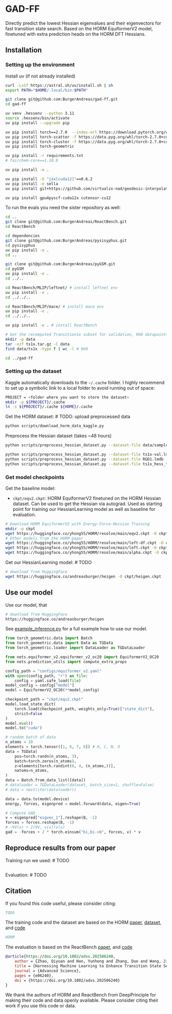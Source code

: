 # GAD-FF

Directly predict the lowest Hessian eigenvalues and their eigenvectors for fast transition state search.
Based on the HORM EquiformerV2 model, finetuned with extra prediction heads on the HORM DFT Hessians.

## Installation

### Setting up the environment
Install uv (if not already installed)
```bash
curl -LsSf https://astral.sh/uv/install.sh | sh
export PATH="$HOME/.local/bin:$PATH"
```

```bash
git clone git@github.com:BurgerAndreas/gad-ff.git
cd gad-ff

uv venv .hessenv --python 3.11
source .hessenv/bin/activate
uv pip install --upgrade pip

uv pip install torch==2.7.0  --index-url https://download.pytorch.org/whl/cu126
uv pip install torch-scatter -f https://data.pyg.org/whl/torch-2.7.0+cu126.html
uv pip install torch-cluster -f https://data.pyg.org/whl/torch-2.7.0+cu126.html
uv pip install torch-geometric

uv pip install -r requirements.txt
# fairchem-core==1.10.0

uv pip install -e .

uv pip install -U "jax[cuda12]"==0.6.2
uv pip install -e sella
uv pip install git+https://github.com/virtualzx-nad/geodesic-interpolate.git

uv pip install gpu4pyscf-cuda12x cutensor-cu12
```

To run the evals you need the sister repository as well:
```bash
cd ..
git clone git@github.com:BurgerAndreas/ReactBench.git
cd ReactBench

cd dependencies 
git clone git@github.com:BurgerAndreas/pysisyphus.git 
cd pysisyphus 
uv pip install -e .
cd ..

git clone git@github.com:BurgerAndreas/pyGSM.git 
cd pyGSM
uv pip install -e .
cd ../..

cd ReactBench/MLIP/leftnet/ # install leftnet env
uv pip install -e .
cd ../../..

cd ReactBench/MLIP/mace/ # install mace env
uv pip install -e .
cd ../../..

uv pip install -e . # install ReactBench

# Get the recomputed Transition1x subset for validation, 960 datapoints
mkdir -p data 
tar -xzf ts1x.tar.gz -C data
find data/ts1x -type f | wc -l # 960

cd ../gad-ff
```

### Setting up the dataset
Kaggle automatically downloads to the `~/.cache` folder. I highly recommend to set up a symbolic link to a local folder to avoid running out of space:
```bash
PROJECT = <folder where you want to store the dataset>
mkdir -p ${PROJECT}/.cache
ln -s ${PROJECT}/.cache ${HOME}/.cache
```

Get the HORM dataset: # TODO: upload preprocessed data
```bash
python scripts/download_horm_data_kaggle.py
```

Preprocess the Hessian dataset (takes ~48 hours) 
```bash
python scripts/preprocess_hessian_dataset.py --dataset-file data/sample_100.lmdb

python scripts/preprocess_hessian_dataset.py --dataset-file ts1x-val.lmdb
python scripts/preprocess_hessian_dataset.py --dataset-file RGD1.lmdb
python scripts/preprocess_hessian_dataset.py --dataset-file ts1x_hess_train_big.lmdb
```

### Get model checkpoints

Get the baseline model:
- `ckpt/eqv2.ckpt`: HORM EquiformerV2 finetuned on the HORM Hessian dataset. Can be used to get the Hessian via autograd. Used as starting point for training our HessianLearning model as well as baseline for evaluation.

```bash
# Download HORM EquiformerV2 with Energy-Force-Hessian Training
mkdir -p ckpt
wget https://huggingface.co/yhong55/HORM/resolve/main/eqv2.ckpt -O ckpt/eqv2.ckpt
# Other models from the HORM paper
wget https://huggingface.co/yhong55/HORM/resolve/main/left-df.ckpt -O ckpt/left-df.ckpt
wget https://huggingface.co/yhong55/HORM/resolve/main/left.ckpt -O ckpt/left.ckpt
wget https://huggingface.co/yhong55/HORM/resolve/main/alpha.ckpt -O ckpt/alpha.ckpt
```

Get our HessianLearning model: # TODO
```bash
# download from HuggingFace
wget https://huggingface.co/andreasburger/heigen -O ckpt/heigen.ckpt
```


## Use our model

Use our model, that 
```bash
# download from HuggingFace
https://huggingface.co/andreasburger/heigen
```

See [example_inference.py](example_inference.py) for a full example how to use our model.

```python
from torch_geometric.data import Batch
from torch_geometric.data import Data as TGData
from torch_geometric.loader import DataLoader as TGDataLoader

from nets.equiformer_v2.equiformer_v2_oc20 import EquiformerV2_OC20
from nets.prediction_utils import compute_extra_props

config_path = "configs/equiformer_v2.yaml"
with open(config_path, "r") as file:
    config = yaml.safe_load(file)
model_config = config["model"]
model = EquiformerV2_OC20(**model_config)

checkpoint_path = "ckpt/eqv2.ckpt"
model.load_state_dict(
    torch.load(checkpoint_path, weights_only=True)["state_dict"], 
    strict=False
)
model.eval()
model.to("cuda")

# random batch of data
n_atoms = 10
elements = torch.tensor([1, 6, 7, 8]) # H, C, N, O
data = TGData(
    pos=torch.randn(n_atoms, 3),
    batch=torch.zeros(n_atoms),
    z=elements[torch.randint(0, 4, (n_atoms,))],
    natoms=n_atoms,
)
data = Batch.from_data_list([data])
# dataloader = TGDataLoader(dataset, batch_size=1, shuffle=False)
# data = next(iter(dataloader))

data = data.to(model.device)
energy, forces, eigenpred = model.forward(data, eigen=True)

# Compute GAD
v = eigenpred["eigvec_1"].reshape(B, -1)
forces = forces.reshape(B, -1)
# −∇V(x) + 2(∇V, v(x))v(x)
gad = -forces + 2 * torch.einsum("bi,bi->b", forces, v) * v
```


## Reproduce results from our paper

Training run we used: # TODO
```bash

```

Evaluation: # TODO



## Citation

If you found this code useful, please consider citing:
```bibtex
TODO
```

The training code and the dataset are based on the HORM [paper](https://arxiv.org/abs/2505.12447), [dataset](https://www.kaggle.com/datasets/yunhonghan/hessian-dataset-for-optimizing-reactive-mliphorm/data), and [code](https://github.com/deepprinciple/HORM)
```bibtex
HORM
```

The evaluation is based on the ReactBench [paper](https://chemrxiv.org/engage/chemrxiv/article-details/68270569927d1c2e66165ad8), and [code](https://github.com/deepprinciple/ReactBench)
```bibtex
@article{https://doi.org/10.1002/advs.202506240,
    author = {Zhao, Qiyuan and Han, Yunhong and Zhang, Duo and Wang, Jiaxu and Zhong, Peichen and Cui, Taoyong and Yin, Bangchen and Cao, Yirui and Jia, Haojun and Duan, Chenru},
    title = {Harnessing Machine Learning to Enhance Transition State Search with Interatomic Potentials and Generative Models},
    journal = {Advanced Science},
    pages = {e06240},
    doi = {https://doi.org/10.1002/advs.202506240}
}
```

We thank the authors of HORM and ReactBench from DeepPrinciple for making their code and data openly available. Please consider citing their work if you use this code or data.